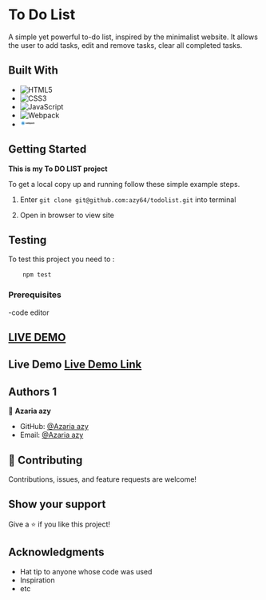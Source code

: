 
# To Do List

A simple yet powerful to-do list, inspired by the minimalist website. It allows the user to add tasks, edit and remove tasks, clear all completed tasks. 

## Built With

- ![HTML5](https://img.shields.io/badge/html5-%23E34F26.svg?style=for-the-badge&logo=html5&logoColor=white)
- ![CSS3](https://img.shields.io/badge/css3-%231572B6.svg?style=for-the-badge&logo=css3&logoColor=white)
- ![JavaScript](https://img.shields.io/badge/javascript-%23323330.svg?style=for-the-badge&logo=javascript&logoColor=%23F7DF1E)
- ![Webpack](https://img.shields.io/badge/webpack-%238DD6F9.svg?style=for-the-badge&logo=webpack&logoColor=black)
- <img src="./webpack-logo.png" width="30">


## Getting Started

**This is my To DO LIST project**


To get a local copy up and running follow these simple example steps.
1) Enter `git clone git@github.com:azy64/todolist.git` into terminal

2) Open in browser to view site

## Testing

To test this project you need to :
``` node
    npm test
```

### Prerequisites
-code editor

## <a href="https://azy64.github.io/todolist/">LIVE DEMO<a> 

## Live Demo [Live Demo Link](https://m0rrighan.github.io/To-do-list/) 
## Authors 1

👤 **Azaria azy**
- GitHub: [@Azaria azy](https://github.com/azy64)
- Email: [@Azaria azy](allysaidi64@gmail.com)


## 🤝 Contributing

Contributions, issues, and feature requests are welcome!

## Show your support

Give a ⭐️ if you like this project!

## Acknowledgments

- Hat tip to anyone whose code was used
- Inspiration
- etc
